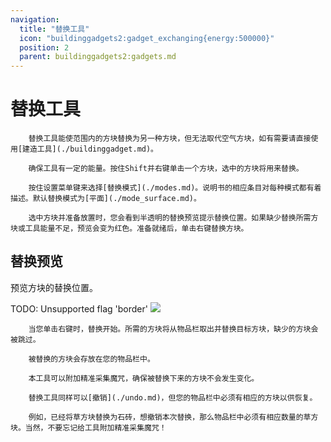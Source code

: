 ```yaml
---
navigation:
  title: "替换工具"
  icon: "buildinggadgets2:gadget_exchanging{energy:500000}"
  position: 2
  parent: buildinggadgets2:gadgets.md
---
```


# 替换工具

        替换工具能使范围内的方块替换为另一种方块，但无法取代空气方块，如有需要请直接使用[建造工具](./buildinggadget.md)。

        确保工具有一定的能量。按住Shift并右键单击一个方块，选中的方块将用来替换。

        按住设置菜单键来选择[替换模式](./modes.md)。说明书的相应条目对每种模式都有着描述。默认替换模式为[平面](./mode_surface.md)。 

        选中方块并准备放置时，您会看到半透明的替换预览提示替换位置。如果缺少替换所需方块或工具能量不足，预览会变为红色。准备就绪后，单击右键替换方块。

## 替换预览

预览方块的替换位置。

TODO: Unsupported flag 'border'
![](ghost_render_exchange.png)

        当您单击右键时，替换开始。所需的方块将从物品栏取出并替换目标方块，缺少的方块会被跳过。

        被替换的方块会存放在您的物品栏中。

        本工具可以附加精准采集魔咒，确保被替换下来的方块不会发生变化。

        替换工具同样可以[撤销](./undo.md)，但您的物品栏中必须有相应的方块以供恢复。

        例如，已经将草方块替换为石砖，想撤销本次替换，那么物品栏中必须有相应数量的草方块。当然，不要忘记给工具附加精准采集魔咒！

